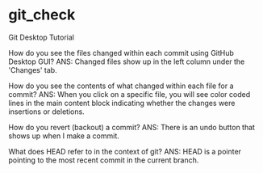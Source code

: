 # git_check
Git Desktop Tutorial

How do you see the files changed within each commit using GitHub Desktop GUI?
ANS: Changed files show up in the left column under the 'Changes' tab.

How do you see the contents of what changed within each file for a commit?
ANS: When you click on a specific file, you will see color coded lines in the main content block indicating whether the changes were insertions or deletions.

How  do you revert (backout) a commit?
ANS: There is an undo button that shows up when I make a commit.

What does HEAD refer to in the context of git?
ANS: HEAD is a pointer pointing to the most recent commit in the current branch.
